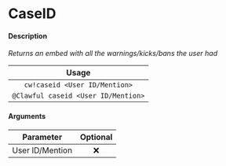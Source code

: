 # CaseID

#### Description

_Returns an embed with all the warnings/kicks/bans the user had_

| Usage |
| :---: |
| `cw!caseid <User ID/Mention>` |
| `@Clawful caseid <User ID/Mention>` |

#### Arguments

| Parameter | Optional |
| :---: | :---: |
| User ID/Mention | ❌ |


